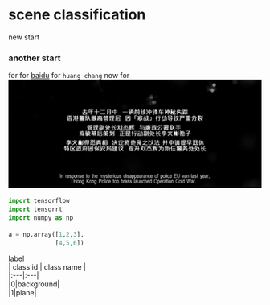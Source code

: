 # scene classification
new start 
### another start 
for
for 
[baidu](https://www.baidu.com)
for `huang chang` now
for ![](https://github.com/huang-chang/Scene-classification/blob/master/image/470.jpg)
```python
import tensorflow
import tensorrt
import numpy as np

a = np.array([1,2,3],
             [4,5,6])
```
label <br>
| class id | class name | <br>
|:---|:---| <br>
|0|background| <br>
|1|plane| <br>

